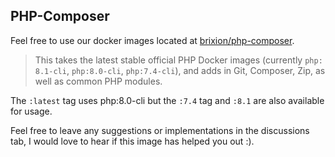 ## PHP-Composer
Feel free to use our docker images located at [brixion/php-composer](https://hub.docker.com/r/brixion/php-composer/tags).

> This takes the latest stable official PHP Docker images (currently
> `php: 8.1-cli`, `php:8.0-cli`, `php:7.4-cli`), and adds in Git,
> Composer, Zip, as well as common PHP modules.

The `:latest` tag uses php:8.0-cli but the `:7.4` tag  and `:8.1` are also available for usage.

Feel free to leave any suggestions or implementations in the discussions tab, I would love to hear if this image has helped you out :).